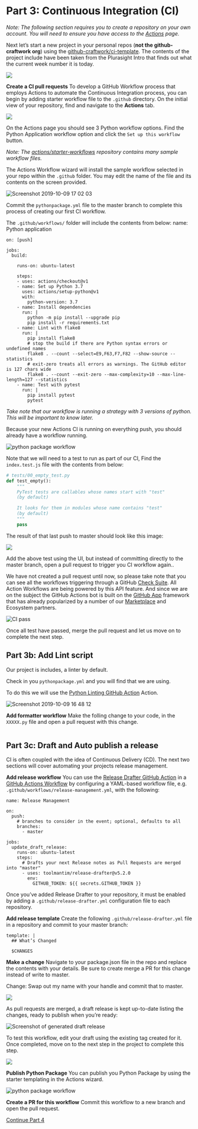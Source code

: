 
# Part 3: Continuous Integration (CI) 

_Note: The following section requires you to create a repository on your own account. You will need to ensure you have access to the [Actions](https://github.com/features/actions) page._

Next let’s start a new project in your personal repos (**not the github-craftwork org**) using the [github-craftwork/ci-template](https://github.com/github-craftwork/ci-template/generate). The contents of the project include have been taken from the Plurasight Intro that finds out what the current week number it is today. 

![](https://user-images.githubusercontent.com/5713670/67403798-fb875180-f5a1-11e9-8989-2650dcbb20fd.png)


**Create a CI pull requests**
To develop a GitHub Workflow process that employs Actions to automate the Continuous 
Integration process, you can begin by adding starter workflow file to the `.github` directory. On the initial view of your repository, find and navigate to the **Actions** tab.


![](https://user-images.githubusercontent.com/5713670/67405421-41ddb000-f5a4-11e9-8cb4-94f22aed4296.png)


On the Actions page you should see 3 Python workflow options. Find the Python Application workflow option and click the `Set up this workflow` button.

_Note: The [actions/starter-workflows](https://github.com/actions/starter-workflows) repository contains many sample workflow files._

The Actions Workflow wizard will install the sample workflow selected in your repo within the `.github` folder. You may edit the name of the file and its contents on the screen provided.

![Screenshot 2019-10-09 17 02 03](https://user-images.githubusercontent.com/5713670/67406658-e01e4580-f5a5-11e9-8d8c-6749ae6f9720.png)

Commit the `pythonpackage.yml` file to the master branch to complete this process of creating our first CI workflow. 

The `.github/workflows/` folder will include the contents from below:
name: Python application

```
on: [push]

jobs:
  build:

    runs-on: ubuntu-latest

    steps:
    - uses: actions/checkout@v1
    - name: Set up Python 3.7
      uses: actions/setup-python@v1
      with:
        python-version: 3.7
    - name: Install dependencies
      run: |
        python -m pip install --upgrade pip
        pip install -r requirements.txt
    - name: Lint with flake8
      run: |
        pip install flake8
        # stop the build if there are Python syntax errors or undefined names
        flake8 . --count --select=E9,F63,F7,F82 --show-source --statistics
        # exit-zero treats all errors as warnings. The GitHub editor is 127 chars wide
        flake8 . --count --exit-zero --max-complexity=10 --max-line-length=127 --statistics
    - name: Test with pytest
      run: |
        pip install pytest
        pytest
```

_Take note that our workflow is running a strategy with 3 versions of python. This will be important to know later._ 

Because your new Actions CI is running on everything push, you should already have a workflow running. 

![python package workflow](https://user-images.githubusercontent.com/5713670/67407777-8d458d80-f5a7-11e9-8827-40d19dde78ad.png)


Note that we  will need to a test to run as part of our CI, Find the `index.test.js` file with the contents from below:

```py
# tests/00_empty_test.py
def test_empty():
    """
    PyTest tests are callables whose names start with "test"
    (by default)

    It looks for them in modules whose name contains "test"
    (by default)
    """
    pass

```

The result of that last push to master should look like this image:

![](https://paper-attachments.dropbox.com/s_CDDCC4EC3C7C8C14E8A73684CA9909721C965A1258B4380D90B28E1A4E030470_1570060795895_Screenshot+2019-10-02+16.59.26.png)

Add the above test using the UI, but instead of committing directly to the master branch, open a pull request to trigger you CI workflow again.. 

We have not created a pull request until now, so please take note that you can see all the workflows triggering through a GitHub [Check Suite](https://developer.github.com/v3/checks/). All Action Workflows are being powered by this API feature. And since we are on the subject the GitHub Actions bot is built on the [GitHub App](https://developer.github.com/apps/) framework that has already popularized by a number of our [Marketplace](https://github.com/marketplace) and Ecosystem partners.

![CI pass](https://user-images.githubusercontent.com/5713670/67408875-3b9e0280-f5a9-11e9-8751-da299236cbbb.png)

Once all test have passed, merge the pull request and let us move on to complete the next step. 

## Part 3b: Add Lint script
Our project is includes, a linter by default.

Check in you `pythonpackage.yml` and you will find that we are using.

To do this we will use the [Python Linting GitHub Action](https://github.com/marketplace/actions/python-linting) Action.

![Screenshot 2019-10-09 16 48 12](https://user-images.githubusercontent.com/5713670/67406408-8fa6e800-f5a5-11e9-846f-c8dfb8f97841.png)

**Add formatter workflow**
Make the folling change to your code, in the `XXXXX.py` file and open a pull request with this change.

```py
```
    
## Part 3c: Draft and Auto publish a release
CI is often coupled with the idea of Continuous Delivery (CD). The next two sections will cover automating your projects release management.

**Add release workflow**
You can use the [Release Drafter GitHub Action](https://github.com/marketplace/actions/release-drafter) in a [GitHub Actions Workflow](https://help.github.com/en/articles/about-github-actions) by configuring a YAML-based workflow file, e.g. `.github/workflows/release-management.yml`, with the following:


    name: Release Management
    
    on:
      push:
        # branches to consider in the event; optional, defaults to all
        branches:
          - master
    
    jobs:
      update_draft_release:
        runs-on: ubuntu-latest
        steps:
          # Drafts your next Release notes as Pull Requests are merged into "master"
          - uses: toolmantim/release-drafter@v5.2.0
            env:
              GITHUB_TOKEN: ${{ secrets.GITHUB_TOKEN }}

Once you’ve added Release Drafter to your repository, it must be enabled by adding a `.github/release-drafter.yml` configuration file to each repository.

**Add release template**
Create the following `.github/release-drafter.yml`  file in a repository and commit to your master branch:

    template: |
      ## What’s Changed
    
      $CHANGES

**Make a change**
Navigate to your package.json file in the repo and replace the contents with your details. Be sure to create merge a PR for this change instead of write to master.

Change:  Swap out my name with your handle and commit that to master.

![](https://paper-attachments.dropbox.com/s_CDDCC4EC3C7C8C14E8A73684CA9909721C965A1258B4380D90B28E1A4E030470_1569515320558_Screenshot+2019-09-26+09.27.43.png)


As pull requests are merged, a draft release is kept up-to-date listing the changes, ready to publish when you’re ready:

![Screenshot of generated draft release](https://github.com/toolmantim/release-drafter/raw/master/design/screenshot.png)


To test this workflow, edit your draft using the existing tag created for it. Once completed, move on to the next step in the project to complete this step.

![](https://paper-attachments.dropbox.com/s_CDDCC4EC3C7C8C14E8A73684CA9909721C965A1258B4380D90B28E1A4E030470_1569513609522_Screenshot+2019-09-26+08.59.53.png)


**Publish Python Package**
You can publish you Python Package by using the starter templating in the Actions wizard.

![python package workflow ](https://user-images.githubusercontent.com/5713670/67405981-fb3c8580-f5a4-11e9-8dbe-4318cf7a4e9b.png)


**Create a PR for this workflow**
Commit this workflow to a new branch and open the pull request.

[Continue Part 4](part4-bonus.md)
